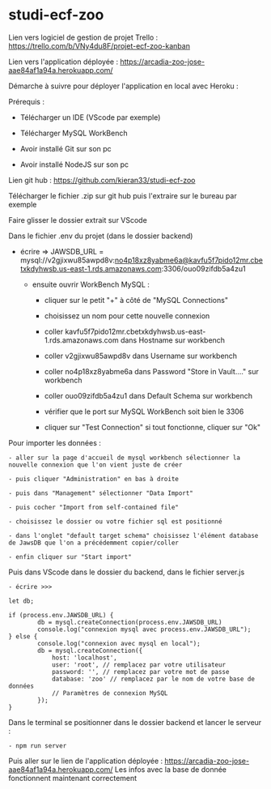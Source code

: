 # studi-ecf-zoo

Lien vers logiciel de gestion de projet Trello : https://trello.com/b/VNy4du8F/projet-ecf-zoo-kanban

Lien vers l'application déployée : https://arcadia-zoo-jose-aae84af1a94a.herokuapp.com/

Démarche à suivre pour déployer l'application en local avec Heroku :


Prérequis :

- Télécharger un IDE (VScode par exemple) 

- Télécharger MySQL WorkBench 

- Avoir installé Git sur son pc 

- Avoir installé NodeJS sur son pc 


Lien git hub : https://github.com/kieran33/studi-ecf-zoo 

Télécharger le fichier .zip sur git hub puis l'extraire sur le bureau par exemple


Faire glisser le dossier extrait sur VScode
	

Dans le fichier .env du projet (dans le dossier backend)

- écrire => JAWSDB_URL = mysql://v2gjixwu85awpd8v:no4p18xz8yabme6a@kavfu5f7pido12mr.cbetxkdyhwsb.us-east-1.rds.amazonaws.com:3306/ouo09zifdb5a4zu1

	- ensuite ouvrir WorkBench MySQL :

		- cliquer sur le petit "+" à côté de "MySQL Connections"
		
		- choisissez un nom pour cette nouvelle connexion

		- coller kavfu5f7pido12mr.cbetxkdyhwsb.us-east-1.rds.amazonaws.com dans Hostname sur workbench

		- coller v2gjixwu85awpd8v dans Username sur workbench

		- coller no4p18xz8yabme6a dans Password "Store in Vault...." sur workbench

		- coller ouo09zifdb5a4zu1 dans Default Schema sur workbench

		- vérifier que le port sur MySQL WorkBench soit bien le 3306

		- cliquer sur "Test Connection" si tout fonctionne, cliquer sur "Ok"


Pour importer les données :
	
	- aller sur la page d'accueil de mysql workbench sélectionner la nouvelle connexion que l'on vient juste de créer

	- puis cliquer "Administration" en bas à droite

	- puis dans "Management" sélectionner "Data Import" 

	- puis cocher "Import from self-contained file" 

	- choisissez le dossier ou votre fichier sql est positionné  

	- dans l'onglet "default target schema" choisissez l'élément database de JawsDB que l'on a précédemment copier/coller

	- enfin cliquer sur "Start import"


Puis dans VScode dans le dossier du backend, dans le fichier server.js 

	- écrire >>> 

	let db;

	if (process.env.JAWSDB_URL) {
    		db = mysql.createConnection(process.env.JAWSDB_URL)
    		console.log("connexion mysql avec process.env.JAWSDB_URL");
	} else {
    		console.log("connexion avec mysql en local");
    		db = mysql.createConnection({
        		host: 'localhost',
        		user: 'root', // remplacez par votre utilisateur
        		password: '', // remplacez par votre mot de passe
        		database: 'zoo' // remplacez par le nom de votre base de données
        		// Paramètres de connexion MySQL
    		});
	}

Dans le terminal se positionner dans le dossier backend et lancer le serveur :

    - npm run server

Puis aller sur le lien de l'application déployée : https://arcadia-zoo-jose-aae84af1a94a.herokuapp.com/
Les infos avec la base de donnée fonctionnent maintenant correctement